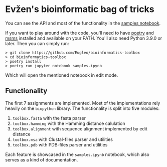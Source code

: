 # Evžen's bioinformatic bag of tricks

You can see the API and most of the functionality in the [samples notebook](https://github.com/Eugleo/bioinformatics-toolbox/blob/main/samples.ipynb).

If you want to play around with the code, you'll need to have [poetry](https://python-poetry.org) and [msms](http://mgltools.scripps.edu/packages/MSMS) installed and available on your PATH. You'll also need Python 3.9.0 or later. Then you can simply run:

```
> git clone https://github.com/Eugleo/bioinformatics-toolbox
> cd bioinformatics-toolbox
> poetry install
> poetry run jupyter notebook samples.ipynb
```

Which will open the mentioned notebook in edit mode.

## Functionality

The first 7 assignments are implemented. Most of the implementations rely heavily on the `biopython` library. The functionality is split into five modules:

1. `toolbox.fasta` with the fasta parser
2. `toolbox.hamming` with the Hamming distance calulation
3. `toolbox.alignment` with sequence alignment implemented by edit distance
4. `toolbox.msa` with Clustal-files parser and utilities
5. `toolbox.pdb` with PDB-files parser and utilities

Each feature is showcased in the `samples.ipynb` notebook, which also serves as a kind of documentation.